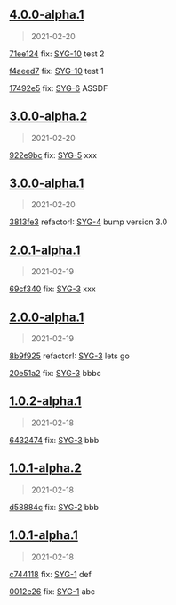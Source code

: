 
## [4.0.0-alpha.1]
> 2021-02-20

[71ee124](https://github.com/ookangzheng/test-action-semantic-release/commit/71ee124) fix: [SYG-10](https://coolbitx.atlassian.net/browse/SYG-10)   test 2

[f4aeed7](https://github.com/ookangzheng/test-action-semantic-release/commit/f4aeed7) fix: [SYG-10](https://coolbitx.atlassian.net/browse/SYG-10)   test 1

[17492e5](https://github.com/ookangzheng/test-action-semantic-release/commit/17492e5) fix: [SYG-6](https://coolbitx.atlassian.net/browse/SYG-6)   ASSDF


[4.0.0-alpha.1]: https://github.com/ookangzheng/test-action-semantic-release/releases/tag/4.0.0-alpha.1


## [3.0.0-alpha.2]
> 2021-02-20

[922e9bc](https://github.com/ookangzheng/test-action-semantic-release/commit/922e9bc) fix: [SYG-5](https://coolbitx.atlassian.net/browse/SYG-5)   xxx


[3.0.0-alpha.2]: https://github.com/ookangzheng/test-action-semantic-release/releases/tag/3.0.0-alpha.2


## [3.0.0-alpha.1]
> 2021-02-20

[3813fe3](https://github.com/ookangzheng/test-action-semantic-release/commit/3813fe3) refactor!: [SYG-4](https://coolbitx.atlassian.net/browse/SYG-4)   bump version 3.0


[3.0.0-alpha.1]: https://github.com/ookangzheng/test-action-semantic-release/releases/tag/3.0.0-alpha.1


## [2.0.1-alpha.1]
> 2021-02-19

[69cf340](https://github.com/ookangzheng/test-action-semantic-release/commit/69cf340) fix: [SYG-3](https://coolbitx.atlassian.net/browse/SYG-3)   xxx


[2.0.1-alpha.1]: https://github.com/ookangzheng/test-action-semantic-release/releases/tag/2.0.1-alpha.1


## [2.0.0-alpha.1]
> 2021-02-19

[8b9f925](https://github.com/ookangzheng/test-action-semantic-release/commit/8b9f925) refactor!: [SYG-3](https://coolbitx.atlassian.net/browse/SYG-3)   lets go

[20e51a2](https://github.com/ookangzheng/test-action-semantic-release/commit/20e51a2) fix: [SYG-3](https://coolbitx.atlassian.net/browse/SYG-3)   bbbc


[2.0.0-alpha.1]: https://github.com/ookangzheng/test-action-semantic-release/releases/tag/2.0.0-alpha.1


## [1.0.2-alpha.1]
> 2021-02-18

[6432474](https://github.com/ookangzheng/test-action-semantic-release/commit/6432474) fix: [SYG-3](https://coolbitx.atlassian.net/browse/SYG-3)   bbb


[1.0.2-alpha.1]: https://github.com/ookangzheng/test-action-semantic-release/releases/tag/1.0.2-alpha.1


## [1.0.1-alpha.2]
> 2021-02-18

[d58884c](https://github.com/ookangzheng/test-action-semantic-release/commit/d58884c) fix: [SYG-2](https://coolbitx.atlassian.net/browse/SYG-2)   bbb


[1.0.1-alpha.2]: https://github.com/ookangzheng/test-action-semantic-release/releases/tag/1.0.1-alpha.2


## [1.0.1-alpha.1]
> 2021-02-18

[c744118](https://github.com/ookangzheng/test-action-semantic-release/commit/c744118) fix: [SYG-1](https://coolbitx.atlassian.net/browse/SYG-1)   def

[0012e26](https://github.com/ookangzheng/test-action-semantic-release/commit/0012e26) fix: [SYG-1](https://coolbitx.atlassian.net/browse/SYG-1)   abc


[1.0.1-alpha.1]: https://github.com/ookangzheng/test-action-semantic-release/releases/tag/1.0.1-alpha.1
